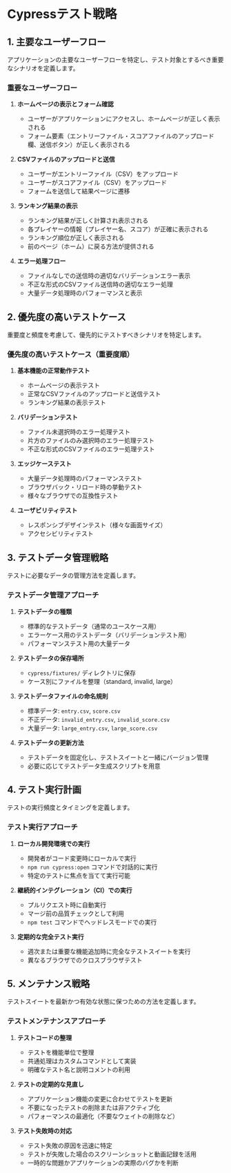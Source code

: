 # Cypressテスト戦略

## 1. 主要なユーザーフロー

アプリケーションの主要なユーザーフローを特定し、テスト対象とするべき重要なシナリオを定義します。

### 重要なユーザーフロー

1. **ホームページの表示とフォーム確認**
   - ユーザーがアプリケーションにアクセスし、ホームページが正しく表示される
   - フォーム要素（エントリーファイル・スコアファイルのアップロード欄、送信ボタン）が正しく表示される

2. **CSVファイルのアップロードと送信**
   - ユーザーがエントリーファイル（CSV）をアップロード
   - ユーザーがスコアファイル（CSV）をアップロード
   - フォームを送信して結果ページに遷移

3. **ランキング結果の表示**
   - ランキング結果が正しく計算され表示される
   - 各プレイヤーの情報（プレイヤー名、スコア）が正確に表示される
   - ランキング順位が正しく表示される
   - 前のページ（ホーム）に戻る方法が提供される

4. **エラー処理フロー**
   - ファイルなしでの送信時の適切なバリデーションエラー表示
   - 不正な形式のCSVファイル送信時の適切なエラー処理
   - 大量データ処理時のパフォーマンスと表示

## 2. 優先度の高いテストケース

重要度と頻度を考慮して、優先的にテストすべきシナリオを特定します。

### 優先度の高いテストケース（重要度順）

1. **基本機能の正常動作テスト**
   - ホームページの表示テスト
   - 正常なCSVファイルのアップロードと送信テスト
   - ランキング結果の表示テスト

2. **バリデーションテスト**
   - ファイル未選択時のエラー処理テスト
   - 片方のファイルのみ選択時のエラー処理テスト
   - 不正な形式のCSVファイルのエラー処理テスト

3. **エッジケーステスト**
   - 大量データ処理時のパフォーマンステスト
   - ブラウザバック・リロード時の挙動テスト
   - 様々なブラウザでの互換性テスト

4. **ユーザビリティテスト**
   - レスポンシブデザインテスト（様々な画面サイズ）
   - アクセシビリティテスト

## 3. テストデータ管理戦略

テストに必要なデータの管理方法を定義します。

### テストデータ管理アプローチ

1. **テストデータの種類**
   - 標準的なテストデータ（通常のユースケース用）
   - エラーケース用のテストデータ（バリデーションテスト用）
   - パフォーマンステスト用の大量データ

2. **テストデータの保存場所**
   - `cypress/fixtures/` ディレクトリに保存
   - ケース別にファイルを整理（standard, invalid, large）

3. **テストデータファイルの命名規則**
   - 標準データ: `entry.csv`, `score.csv`
   - 不正データ: `invalid_entry.csv`, `invalid_score.csv`
   - 大量データ: `large_entry.csv`, `large_score.csv`

4. **テストデータの更新方法**
   - テストデータを固定化し、テストスイートと一緒にバージョン管理
   - 必要に応じてテストデータ生成スクリプトを用意

## 4. テスト実行計画

テストの実行頻度とタイミングを定義します。

### テスト実行アプローチ

1. **ローカル開発環境での実行**
   - 開発者がコード変更時にローカルで実行
   - `npm run cypress:open` コマンドで対話的に実行
   - 特定のテストに焦点を当てて実行可能

2. **継続的インテグレーション（CI）での実行**
   - プルリクエスト時に自動実行
   - マージ前の品質チェックとして利用
   - `npm test` コマンドでヘッドレスモードでの実行

3. **定期的な完全テスト実行**
   - 週次または重要な機能追加時に完全なテストスイートを実行
   - 異なるブラウザでのクロスブラウザテスト

## 5. メンテナンス戦略

テストスイートを最新かつ有効な状態に保つための方法を定義します。

### テストメンテナンスアプローチ

1. **テストコードの整理**
   - テストを機能単位で整理
   - 共通処理はカスタムコマンドとして実装
   - 明確なテスト名と説明コメントの利用

2. **テストの定期的な見直し**
   - アプリケーション機能の変更に合わせてテストを更新
   - 不要になったテストの削除または非アクティブ化
   - パフォーマンスの最適化（不要なウェイトの削除など）

3. **テスト失敗時の対応**
   - テスト失敗の原因を迅速に特定
   - テストが失敗した場合のスクリーンショットと動画記録を活用
   - 一時的な問題かアプリケーションの実際のバグかを判断 